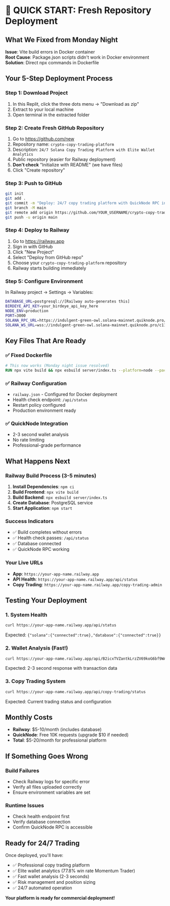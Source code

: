 # 🚀 QUICK START: Fresh Repository Deployment

## What We Fixed from Monday Night

**Issue**: Vite build errors in Docker container  
**Root Cause**: Package.json scripts didn't work in Docker environment  
**Solution**: Direct npx commands in Dockerfile

## Your 5-Step Deployment Process

### Step 1: Download Project
1. In this Replit, click the three dots menu → "Download as zip"
2. Extract to your local machine
3. Open terminal in the extracted folder

### Step 2: Create Fresh GitHub Repository
1. Go to https://github.com/new
2. Repository name: `crypto-copy-trading-platform`
3. Description: `24/7 Solana Copy Trading Platform with Elite Wallet Analytics`
4. Public repository (easier for Railway deployment)
5. **Don't check** "Initialize with README" (we have files)
6. Click "Create repository"

### Step 3: Push to GitHub
```bash
git init
git add .
git commit -m "Deploy: 24/7 copy trading platform with QuickNode RPC integration"
git branch -M main
git remote add origin https://github.com/YOUR_USERNAME/crypto-copy-trading-platform.git
git push -u origin main
```

### Step 4: Deploy to Railway
1. Go to https://railway.app
2. Sign in with GitHub
3. Click "New Project"
4. Select "Deploy from GitHub repo"
5. Choose your `crypto-copy-trading-platform` repository
6. Railway starts building immediately

### Step 5: Configure Environment
In Railway project → Settings → Variables:
```bash
DATABASE_URL=postgresql://[Railway auto-generates this]
BIRDEYE_API_KEY=your_birdeye_api_key_here
NODE_ENV=production
PORT=3000
SOLANA_RPC_URL=https://indulgent-green-owl.solana-mainnet.quiknode.pro/c1197c32d25f2acb206fc108b0c7434395fdb63d
SOLANA_WS_URL=wss://indulgent-green-owl.solana-mainnet.quiknode.pro/c1197c32d25f2acb206fc108b0c7434395fdb63d
```

## Key Files That Are Ready

### ✅ Fixed Dockerfile
```dockerfile
# This now works (Monday night issue resolved)
RUN npx vite build && npx esbuild server/index.ts --platform=node --packages=external --bundle --format=esm --outdir=dist
```

### ✅ Railway Configuration
- `railway.json` - Configured for Docker deployment
- Health check endpoint: `/api/status`
- Restart policy configured
- Production environment ready

### ✅ QuickNode Integration
- 2-3 second wallet analysis
- No rate limiting
- Professional-grade performance

## What Happens Next

### Railway Build Process (3-5 minutes)
1. **Install Dependencies**: `npm ci`
2. **Build Frontend**: `npx vite build`
3. **Build Backend**: `npx esbuild server/index.ts`
4. **Create Database**: PostgreSQL service
5. **Start Application**: `npm start`

### Success Indicators
- ✅ Build completes without errors
- ✅ Health check passes: `/api/status`
- ✅ Database connected
- ✅ QuickNode RPC working

### Your Live URLs
- **App**: `https://your-app-name.railway.app`
- **API Health**: `https://your-app-name.railway.app/api/status`
- **Copy Trading**: `https://your-app-name.railway.app/copy-trading-admin`

## Testing Your Deployment

### 1. System Health
```bash
curl https://your-app-name.railway.app/api/status
```
Expected: `{"solana":{"connected":true},"database":{"connected":true}}`

### 2. Wallet Analysis (Fast!)
```bash
curl https://your-app-name.railway.app/api/B2icxTVZantkLrzZV69koG6bf9WAoEXpk1yrbwvMmoon/activity/hours/days/7
```
Expected: 2-3 second response with transaction data

### 3. Copy Trading System
```bash
curl https://your-app-name.railway.app/api/copy-trading/status
```
Expected: Current trading status and configuration

## Monthly Costs

- **Railway**: $5-10/month (includes database)
- **QuickNode**: Free 10K requests (upgrade $10 if needed)
- **Total**: $5-20/month for professional platform

## If Something Goes Wrong

### Build Failures
- Check Railway logs for specific error
- Verify all files uploaded correctly
- Ensure environment variables are set

### Runtime Issues
- Check health endpoint first
- Verify database connection
- Confirm QuickNode RPC is accessible

## Ready for 24/7 Trading

Once deployed, you'll have:
- ✅ Professional copy trading platform
- ✅ Elite wallet analytics (77.8% win rate Momentum Trader)
- ✅ Fast wallet analysis (2-3 seconds)
- ✅ Risk management and position sizing
- ✅ 24/7 automated operation

**Your platform is ready for commercial deployment!**